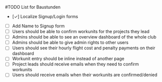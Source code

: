 #TODO List for Baustunden 

- [✓] Localize Signup/Login forms
- [ ] Add Name to Signup form
- [ ] Users should be able to confirm workunits for the projects they lead
- [ ] Admins should be able to see an overview dashboard of the whole club
- [ ] Admins should be able to give admin rights to other users
- [ ] Users should see their hourly flight cost and penalty payments on their dashboard
- [ ] Workunit entry should be inline instead of another page
- [ ] Project leads should receive emails when they need to confirm workunits
- [ ] Users should receive emails when their workunits are confirmed/denied